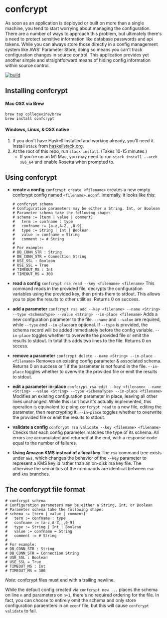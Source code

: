 # confcrypt
As soon as an application is deployed or built on more than a single machine, you tend to start worrying about managing the configuration. There are a number of ways to approach this problem, but ultimately there's a need to protect sensitive information like database passwords and api tokens. While you can always store those directly in a config management system like AWS' Parameter Store, doing so means you can't track configuration changes in source control. This application provides yet another simple and straightforward means of hiding config information within source control.

[![build](https://github.com/collegevine/confcrypt/actions/workflows/build.yml/badge.svg)](https://github.com/collegevine/confcrypt/actions/workflows/build.yml)

## Installing confcrypt
#### Mac OSX via Brew
```
brew tap collegevine/brew
brew install confcrypt
```
#### Windows, Linux, & OSX native

1. If you don't have Haskell installed and working already, you'll need it.  Install `stack` from [haskellstack.org](https://haskellstack.org/).
2. At the root of this repo, run `stack install`.  (Takes 10-15 minutes.)
    - If you're on an M1 Mac, you may need to run `stack install --arch x86_64` and enable Rosetta when prompted to.


## Using confcrypt
- **create a config**
    `confcrypt create <filename>` creates a new empty confcrypt config named `<filename>.econf`. Internally, it looks like this:
    ```
    # confcrypt schema
    # Configuration parameters may be either a String, Int, or Boolean
    # Parameter schema take the following shape:
    # schema := [term | value | comment]
    #   term := confname : type
    #   confname := [a-z,A-Z,_,0-9]
    #   type := String | Int | Boolean
    #   value := confname = String
    #   comment := # String
    #
    # For example:
    # DB_CONN_STR : String
    # DB_CONN_STR = Connection String
    # USE_SSL : Boolean
    # USE_SSL = True
    # TIMEOUT_MS : Int
    # TIMEOUT_MS = 300
    ```
- **read a config**
    `confcrypt rsa read --key <filename> <filename>`
    This command reads in the provided file, decrypts the configuration variables using the provided key, then prints them to stdout. This allows you to pipe the results to other utilities. Returns 0 on success.
- **add a parameter**
    `confcrypt rsa add --key <filename> --name <String> --type <SchemaType> --value <String> --in-place <filename>`
    Adds a new confguration parameter to the file. `--name` and `--value` are required, while `--type` and `--in-place`are optional.
    If `--type` is provided, the schema record will be added immediately before the config variable.
    `--in-place` toggles whether to overwrite the provided file or emit the results to stdout.
    In total this adds two lines to the file. Returns 0 on sccess.
- **remove a parameter**
    `confcrypt delete --name <String> --in-place <filename>`
    Removes an existing config parameter & associated schema. Returns 0 on success or 1 if the parameter is not found in the file.
    `--in-place` toggles whether to overwrite the provided file or emit the results to stdout.
- **edit a parameter in-place**
    `confcrypt rsa edit --key <filename> --name <String> --value <String> --type <SchemaType> --in-place <filename>`
    Modifies an existing configuration parameter in place, leaving all other lines unchanged.
    While this isn't how it's actually implemented, this operation is equivalent to piping `confcrypt read` to a new file, editing the parameter, then reencrypting it.
    `--in-place` toggles whether to overwrite the provided file or emit the results to stdout.
- **validate a config**
    `confcrypt rsa validate --key <filename> <filename>`
    Checks that each config parameter matches the type of its schema. All errors are accumulated and returned at the end, with a response code equal to the number of failures.

- **Using Amazon KMS instead of a local key**
    The `rsa` command tree exists under `aws`, which changes the behavior of the `--key` parameter to represent a KMS key id rather than an on-disk rsa key file. The otherwise the semantics of the commands are identical between `rsa` and `kms` branches.

## The confcrypt file format
```
# confcrypt schema
# Configuration parameters may be either a String, Int, or Boolean
# Parameter schema take the following shape:
# schema := [term | value | comment]
#   term := confname : type
#   confname := [a-z,A-Z,_,0-9]
#   type := String | Int | Boolean
#   value := confname = String
#   comment := # String
#
# For example:
# DB_CONN_STR : String
# DB_CONN_STR = Connection String
# USE_SSL : Boolean
# USE_SSL = True
# TIMEOUT_MS : Int
# TIMEOUT_MS = 300
```

*Note:* confcrypt files must end with a trailing newline.

While the default config created via `confcrypt new ...` places the schema on line `n` and parameters on `n+1`, there's no required ordering for the file. In fact, you can choose to entirely omit the schema and only store configuration paraemters in an `econf` file, but this will cause `confcrypt validate` to fail.
